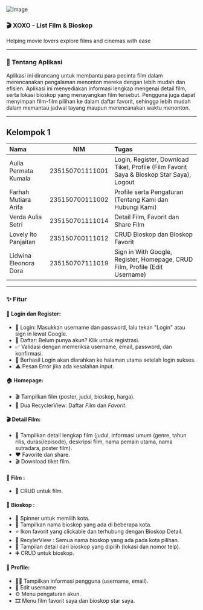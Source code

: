 ![Image](https://github.com/user-attachments/assets/c6188038-3a9c-4d3b-b849-79343ed81007)

### 🎬 XOXO - List Film & Bioskop
Helping movie lovers explore films and cinemas with ease

***

### 📌 Tentang Aplikasi 
Aplikasi ini dirancang untuk membantu para pecinta film dalam merencanakan pengalaman menonton mereka dengan lebih mudah dan efisien. Aplikasi ini menyediakan informasi lengkap mengenai detail film, serta lokasi bioskop yang menayangkan film tersebut. Pengguna juga dapat menyimpan film-film pilihan ke dalam daftar favorit, sehingga lebih mudah dalam memantau jadwal tayang maupun merencanakan waktu menonton.

***

## Kelompok 1
| Nama                     | NIM               | Tugas                                                                                     |
|:-------------------------|:-----------------:|:-------------------------------------------------------------------------------------------|
| Aulia Permata Kumala      | 235150701111001   | Login, Register, Download Tiket, Profile (Film Favorit Saya & Bioskop Star Saya), Logout   |
| Farhah Mutiara Arifa      | 235150700111002   | Profile serta Pengaturan (Tentang Kami dan Hubungi Kami)                                    |
| Verda Aulia Setri         | 235150701111014   | Detail Film, Favorit dan Share Film                                                         |
| Lovely Ito Panjaitan      | 235150700111012   | CRUD Bioskop dan Bioskop Favorit                                                            |
| Lidwina Eleonora Dora     | 235150707111019   | Sign in With Google, Register, Homepage, CRUD Film, Profile (Edit Username)                 |

***

### ✨ Fitur
#### 🔐 Login dan Register:
- 🔑 Login: Masukkan username dan password, lalu tekan "Login" atau sign in lewat Google.
- 📝 Daftar: Belum punya akun? Klik untuk registrasi.
- ✅ Validasi dengan memeriksa username, email, password, dan konfirmasi.
- 🚪 Berhasil Login akan diarahkan ke halaman utama setelah login sukses.
- ⚠️ Pesan Error jika ada kesalahan input.

####    🏠 Homepage:
- 🎬 Tampilkan film (poster, judul, bioskop, harga).
- 🔄 Dua RecyclerView: Daftar *Film* dan *Favorit*.

#### 🎬 Detail Film:
- 📄 Tampilkan detail lengkap film (judul, informasi umum (genre, tahun rilis, durasi/episode), deskripsi film, nama pemain utama, nama sutradara, poster film).
- ❤️ Favorite dan share.
- 🎬 Download tiket film.

####   🎦 Film :
- 📍 CRUD untuk film.

####   🍿 Bioskop :
- 🔻 Spinner untuk memilih kota.
- 🎥 Tampilkan nama bioskop yang ada di beberapa kota.
- ⭐ Ikon favorit yang clickable dan terhubung dengan Bioskop Detail.
- 🔄 RecylerView : Semua nama bioskop yang ada pada kota pilihan.
- 📌 Tampilan detail dari bioskop yang dipilih (lokasi dan nomor telp).
- ➕ CRUD untuk bioskop.

####   👤 Profile:
- 🙍‍♂️ Tampilkan informasi pengguna (username, email).
- 📄 Edit username
- ⚙️ Menu pengaturan akun.
- 🎞️ Menu film favorit saya dan bioskop star saya.
